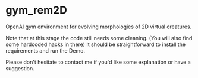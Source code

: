# gym_rem2D
OpenAI gym environment for evolving morphologies of 2D virtual creatures. 

Note that at this stage the code still needs some cleaning. (You will also find some hardcoded hacks in there) It should be straightforward to install the requirements and run the Demo.

Please don't hesitate to contact me if you'd like some explanation or have a suggestion. 
